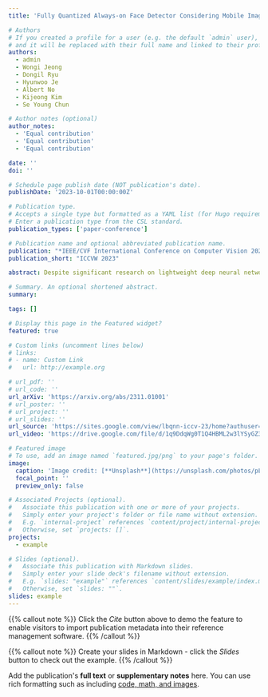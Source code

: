 ```yaml
---
title: 'Fully Quantized Always-on Face Detector Considering Mobile Image Sensors'

# Authors
# If you created a profile for a user (e.g. the default `admin` user), write the username (folder name) here
# and it will be replaced with their full name and linked to their profile.
authors:
  - admin
  - Wongi Jeong
  - Dongil Ryu
  - Hyunwoo Je
  - Albert No
  - Kijeong Kim
  - Se Young Chun

# Author notes (optional)
author_notes:
  - 'Equal contribution'
  - 'Equal contribution'
  - 'Equal contribution'

date: ''
doi: ''

# Schedule page publish date (NOT publication's date).
publishDate: '2023-10-01T00:00:00Z'

# Publication type.
# Accepts a single type but formatted as a YAML list (for Hugo requirements).
# Enter a publication type from the CSL standard.
publication_types: ['paper-conference']

# Publication name and optional abbreviated publication name.
publication: "*IEEE/CVF International Conference on Computer Vision 2023 Workshop on Low-Bit Quantized Neural Networks (LBQNN)*"
publication_short: "ICCVW 2023"

abstract: Despite significant research on lightweight deep neural networks (DNNs) designed for edge devices, the current face detectors do not fully meet the requirements for "intelligent" CMOS image sensors (iCISs) integrated with embedded DNNs. These sensors are essential in various practical applications, such as energy-efficient mobile phones and surveillance systems with always-on capabilities. One noteworthy limitation is the absence of suitable face detectors for the always-on scenario, a crucial aspect of image sensor-level applications. These detectors must operate directly with sensor RAW data before the image signal processor (ISP) takes over. This gap poses a significant challenge in achieving optimal performance in such scenarios. Further research and development are necessary to bridge this gap and fully leverage the potential of iCIS applications. In this study, we aim to bridge the gap by exploring extremely low-bit lightweight face detectors, focusing on the always-on face detection scenario for mobile image sensor applications. To achieve this, our proposed model utilizes sensor-aware synthetic RAW inputs, simulating always-on face detection processed "before" the ISP chain. Our approach employs ternary (-1, 0, 1) weights for potential implementations in image sensors, resulting in a relatively simple network architecture with shallow layers and extremely low-bitwidth. Our method demonstrates reasonable face detection performance and excellent efficiency in simulation studies, offering promising possibilities for practical always-on face detectors in real-world applications.

# Summary. An optional shortened abstract.
summary:

tags: []

# Display this page in the Featured widget?
featured: true

# Custom links (uncomment lines below)
# links:
# - name: Custom Link
#   url: http://example.org

# url_pdf: ''
# url_code: ''
url_arXiv: 'https://arxiv.org/abs/2311.01001'
# url_poster: ''
# url_project: ''
# url_slides: ''
url_source: 'https://sites.google.com/view/lbqnn-iccv-23/home?authuser=0'
url_video: 'https://drive.google.com/file/d/1q9DdqWg0T1Q4HBML2w3lYSyGZ3e8c23o/view'

# Featured image
# To use, add an image named `featured.jpg/png` to your page's folder.
image:
  caption: 'Image credit: [**Unsplash**](https://unsplash.com/photos/pLCdAaMFLTE)'
  focal_point: ''
  preview_only: false

# Associated Projects (optional).
#   Associate this publication with one or more of your projects.
#   Simply enter your project's folder or file name without extension.
#   E.g. `internal-project` references `content/project/internal-project/index.md`.
#   Otherwise, set `projects: []`.
projects:
  - example

# Slides (optional).
#   Associate this publication with Markdown slides.
#   Simply enter your slide deck's filename without extension.
#   E.g. `slides: "example"` references `content/slides/example/index.md`.
#   Otherwise, set `slides: ""`.
slides: example
---
```


{{% callout note %}}
Click the _Cite_ button above to demo the feature to enable visitors to import publication metadata into their reference management software.
{{% /callout %}}

{{% callout note %}}
Create your slides in Markdown - click the _Slides_ button to check out the example.
{{% /callout %}}

Add the publication's **full text** or **supplementary notes** here. You can use rich formatting such as including [code, math, and images](https://docs.hugoblox.com/content/writing-markdown-latex/).
